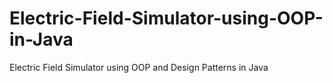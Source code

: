# Electric-Field-Simulator-using-OOP-in-Java
Electric Field Simulator using OOP and Design Patterns in Java
